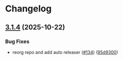 # Changelog

## [3.1.4](https://github.com/dedsxc/xbot/compare/xbot-3.1.3...xbot-3.1.4) (2025-10-22)


### Bug Fixes

* reorg repo and add auto releaser ([#134](https://github.com/dedsxc/xbot/issues/134)) ([95d9300](https://github.com/dedsxc/xbot/commit/95d9300fe7edd43dade3b805073633ebf79e8f25))
